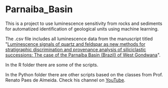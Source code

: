 # Parnaiba_Basin

This is a project to use luminescence sensitivity from rocks and sediments for automatized identification of geological units using machine learning.

The .csv file includes all luminescence data from the manuscript titled "[Luminescence signals of quartz and feldspar as new methods for stratigraphic discrimination and provenance analysis of siliciclastic successions: The case of the Parnaíba Basin (Brazil) of West Gondwana](https://onlinelibrary.wiley.com/doi/10.1111/bre.12590)".

In the R folder there are some of the scripts. 

In the Python folder there are other scripts based on the classes from Prof. Renato Paes de Almeida. Check his channel on [YouTube](https://www.youtube.com/c/GeologiaSedimentar/playlists).
